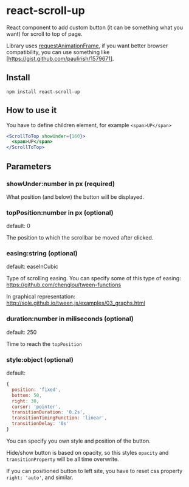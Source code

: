 # react-scroll-up
React component to add custom button (it can be something what you want) for scroll to top of page.

Library uses [requestAnimationFrame](https://developer.mozilla.org/en-US/docs/Web/API/window/requestAnimationFrame),
if you want better browser compatibility, you can use something like  [https://gist.github.com/paulirish/1579671].


## Install

```npm
npm install react-scroll-up
```

## How to use it

You have to define children element, for example `<span>UP</span>`

```jsx
<ScrollToTop showUnder={160}>
  <span>UP</span>
</ScrollToTop>
```

## Parameters

### showUnder:number in px (required) 

What position (and below) the button will be displayed.

### topPosition:number in px (optional)

default: 0

The position to which the scrollbar be moved after clicked.

### easing:string (optional)

default: easeInCubic

Type of scrolling easing. You can specify some of this type of easing: https://github.com/chenglou/tween-functions

In graphical representation: http://sole.github.io/tween.js/examples/03_graphs.html

### duration:number in miliseconds (optional)

default: 250

Time to reach the `topPosition`

### style:object (optional)

default:  

```javascript
{
  position: 'fixed',
  bottom: 50,
  right: 30,
  cursor: 'pointer',
  transitionDuration: '0.2s',
  transitionTimingFunction: 'linear',
  transitionDelay: '0s'
}
```

You can specify you own style and position of the button.

Hide/show button is based on opacity, so this styles `opacity` and `transitionProperty` will be all time overwrite.

If you can positioned button to left site, you have to reset css property `right: 'auto'`, and similar.

